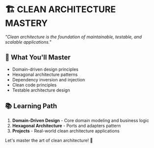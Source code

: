 # 🏗️ CLEAN ARCHITECTURE MASTERY
*"Clean architecture is the foundation of maintainable, testable, and scalable applications."*

## 🎯 What You'll Master
- Domain-driven design principles
- Hexagonal architecture patterns
- Dependency inversion and injection
- Clean code principles
- Testable architecture design

## 📚 Learning Path
1. **Domain-Driven Design** - Core domain modeling and business logic
2. **Hexagonal Architecture** - Ports and adapters pattern
3. **Projects** - Real-world clean architecture applications

Let's master the art of clean architecture! 🚀
